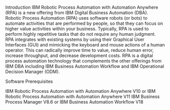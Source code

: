 Introduction
IBM Robotic Process Automation with Automation Anywhere (RPA) is a new offering from IBM Digital Business Automation (DBA).
Robotic Process Automation (RPA) uses software robots (or bots) to automate activities that are performed by people, so that they can focus on higher value activities within your business. Typically, RPA is used to perform highly repetitive tasks that do not require any human judgment. RPA integrates with existing systems by using their Graphical User Interfaces (GUI) and mimicking the keyboard and mouse actions of a human operator. This can radically improve time to value, reduce human error, increase throughput, and decrease development costs.
RPA is a digital process automation technology that complements the other offerings from IBM DBA including IBM Business Automation Workflow and IBM Operational Decision Manager (ODM).

Software Prerequisites

IBM Robotic Process Automation with Automation Anywhere V10 or IBM Robotic Process Automation with Automation Anywhere V11
IBM Business Process Manager V8.6 or IBM Business Automation Workflow V18